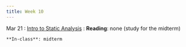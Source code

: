 ```yaml
---
title: Week 10
---
```


Mar 21
: [Intro to Static Analysis]()
  : **Reading**: none (study for the midterm)
  
    **In-class**: midterm

